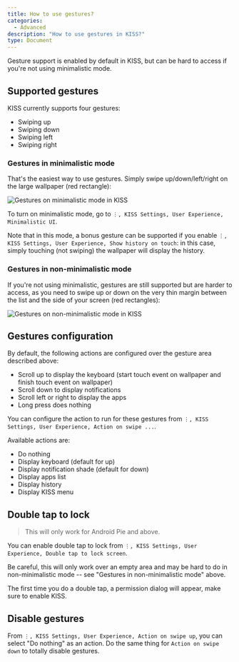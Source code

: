 ```yaml
---
title: How to use gestures?
categories:
  - Advanced
description: "How to use gestures in KISS?"
type: Document
---
```


Gesture support is enabled by default in KISS, but can be hard to access if you're not using minimalistic mode.

## Supported gestures
KISS currently supports four gestures:

* Swiping up
* Swiping down
* Swiping left
* Swiping right

### Gestures in minimalistic mode
That's the easiest way to use gestures. Simply swipe up/down/left/right on the large wallpaper (red rectangle):

![Gestures on minimalistic mode in KISS](/screenshots/gestures-minimalistic.png)

To turn on minimalistic mode, go to `⋮, KISS Settings, User Experience, Minimalistic UI`.

Note that in this mode, a bonus gesture can be supported if you enable `⋮, KISS Settings, User Experience, Show history on touch`: in this case, simply touching (not swiping) the wallpaper will display the history.

### Gestures in non-minimalistic mode
If you're not using minimalistic, gestures are still supported but are harder to access, as you need to swipe up or down on the very thin margin between the list and the side of your screen (red rectangles):

![Gestures on non-minimalistic mode in KISS](/screenshots/gestures-non-minimalistic.png)

## Gestures configuration
By default, the following actions are configured over the gesture area described above:

* Scroll up to display the keyboard (start touch event on wallpaper and finish touch event on wallpaper)
* Scroll down to display notifications
* Scroll left or right to display the apps
* Long press does nothing

You can configure the action to run for these gestures from `⋮, KISS Settings, User Experience, Action on swipe ...`.

Available actions are:

* Do nothing
* Display keyboard (default for up)
* Display notification shade (default for down)
* Display apps list
* Display history
* Display KISS menu

## Double tap to lock
> This will only work for Android Pie and above.

You can enable double tap to lock from `⋮, KISS Settings, User Experience, Double tap to lock screen`.

Be careful, this will only work over an empty area and may be hard to do in non-minimalistic mode -- see "Gestures in non-minimalistic mode" above.

The first time you do a double tap, a permission dialog will appear, make sure to enable KISS.

## Disable gestures
From `⋮, KISS Settings, User Experience, Action on swipe up`, you can select "Do nothing" as an action. Do the same thing for `Action on swipe down` to totally disable gestures.
